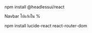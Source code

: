 <!-- ตัว npm ที่ใช้ -->
npm install @headlessui/react

Navbar ไปแก้เป็น %

npm install lucide-react react-router-dom
